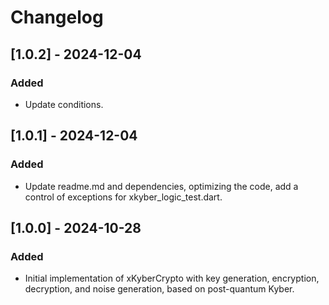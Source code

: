 # Changelog

## [1.0.2] - 2024-12-04
### Added
- Update conditions.

## [1.0.1] - 2024-12-04
### Added
- Update readme.md and dependencies, optimizing the code, add a control of exceptions for xkyber_logic_test.dart.

## [1.0.0] - 2024-10-28
### Added
- Initial implementation of xKyberCrypto with key generation, encryption, decryption, and noise generation, based on post-quantum Kyber.

